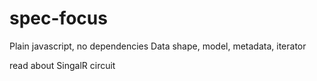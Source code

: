 # spec-focus
Plain javascript, no dependencies
Data shape, model, metadata, iterator

read about SingalR circuit